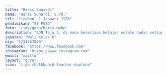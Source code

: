 ```yaml
---
title: "Haris Sunardi"
nama: "Haris Sunardi, S.Pd."
ttl: "Cirebon, 1 Januari 1970"
pendidikan: "S1 PGSD"
foto: '/img/guru/haris.webp'
description: "SDN Teja 2, di mana keceriaan belajar selalu hadir setiap hari."
jabatan: "Wali Kelas 6"
nip: "1234567890"
facebook: "https://www.facebook.com"
instagram: "https://www.instagram.com"
email: "mailto"
layout: "guru"
icon: "i-ph-chalkboard-teacher-duotone"
---
```

